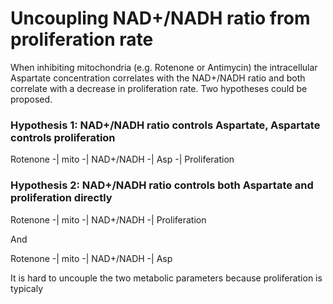 # Uncoupling NAD+/NADH ratio from proliferation rate
When inhibiting mitochondria (e.g. Rotenone or Antimycin) the intracellular Aspartate concentration correlates with the NAD+/NADH ratio and both correlate with a decrease in proliferation rate.
Two hypotheses could be proposed.

### Hypothesis 1: NAD+/NADH ratio controls Aspartate, Aspartate controls proliferation
Rotenone -| mito -| NAD+/NADH -| Asp -| Proliferation

### Hypothesis 2: NAD+/NADH ratio controls both Aspartate and proliferation directly
Rotenone -| mito -| NAD+/NADH -| Proliferation

And

Rotenone -| mito -| NAD+/NADH -| Asp

It is hard to uncouple the two metabolic parameters because proliferation is typicaly 





